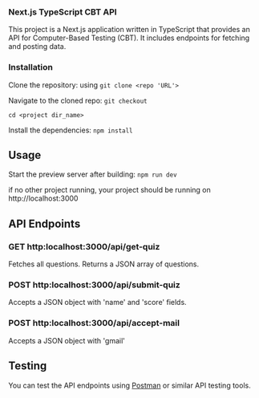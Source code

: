 ### Next.js TypeScript CBT API

This project is a Next.js application written in TypeScript that provides an API for Computer-Based Testing (CBT). It includes endpoints for fetching and posting data.

### Installation

Clone the repository: using ``` git clone <repo 'URL'> ```


Navigate to the cloned repo: 
 ```git checkout```
 
 ```cd <project dir_name>```

 
Install the dependencies: 
```npm install```


## Usage

Start the preview server after building:
```npm run dev```


if no other project running, your project should be running on http://localhost:3000

## API Endpoints

### GET http:localhost:3000/api/get-quiz

Fetches all questions. Returns a JSON array of questions.

### POST http:localhost:3000/api/submit-quiz

Accepts a JSON object with 'name' and 'score' fields.

### POST http:localhost:3000/api/accept-mail
Accepts a JSON object with 'gmail'

## Testing

You can test the API endpoints using [Postman](https://web.postman.co/) or similar API testing tools. 









